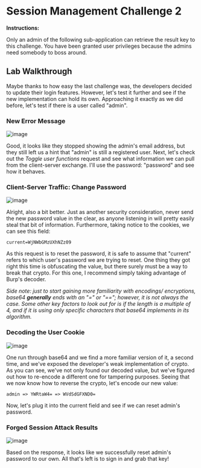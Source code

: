 # Session Management Challenge 2

**Instructions:**

Only an admin of the following sub-application can retrieve the result key to this challenge. You have been granted user privileges because the admins need somebody to boss around.

## Lab Walkthrough

Maybe thanks to how easy the last challenge was, the developers decided to update their login features. However, let's test it further and see if the new implementation can hold its own. Approaching it exactly as we did before, let's test if there is a user called "admin".

### New Error Message
![image](https://user-images.githubusercontent.com/66766340/146683381-ddcf21bb-a97e-4103-be40-f6140335305d.png)

Good, it looks like they stopped showing the admin's email address, but they still left us a hint that "admin" is still a registered user. Next, let's check out the *Toggle user functions* request and see what information we can pull from the client-server exchange. I'll use the password: "password" and see how it behaves.

### Client-Server Traffic: Change Password
![image](https://user-images.githubusercontent.com/66766340/146683508-6b3269c1-4a5a-40c1-8115-9607f8bd9141.png)

Alright, also a bit better. Just as another security consideration, never send the new password value in the clear, as anyone listening in will pretty easily steal that bit of information. Furthermore, taking notice to the cookies, we can see this field:
```
current=WjNWbGMzUXhNZz09
```

As this request is to reset the password, it is safe to assume that "current" refers to which user's password we are trying to reset. One thing they got right this time is obfuscating the value, but there surely must be a way to break that crypto. For this one, I recommend simply taking advantage of Burp's decoder.

*Side note: just to start gaining more familiarity with encodings/ encryptions, base64 **generally** ends with an "=" or "=="; however, it is not always the case. Some other key factors to look out for is if the length is a multiple of 4, and if it is using only specific characters that base64 implements in its algorithm.*

### Decoding the User Cookie
![image](https://user-images.githubusercontent.com/66766340/146683802-1886e599-dbfe-48ec-adb6-9ab71b7a80b5.png)

One run through base64 and we find a more familiar version of it, a second time, and we've exposed the developer's weak implementation of crypto. As you can see, we've not only found our decoded value, but we've figured out how to re-encode a different one for tampering purposes. Seeing that we now know how to reverse the crypto, let's encode our new value:
```
admin => YWRtaW4= => WVdSdGFXND0=
```

Now, let's plug it into the current field and see if we can reset admin's password. 

### Forged Session Attack Results
![image](https://user-images.githubusercontent.com/66766340/146683938-71d3ed6e-fe56-45cd-be30-8c60f32a52c1.png)

Based on the response, it looks like we successfully reset admin's password to our own. All that's left is to sign in and grab that key!




